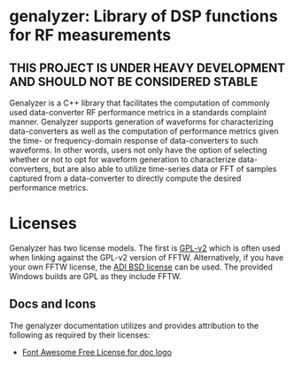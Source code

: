 # genalyzer: Library of DSP functions for RF measurements

## THIS PROJECT IS UNDER HEAVY DEVELOPMENT AND SHOULD NOT BE CONSIDERED STABLE

Genalyzer is a C++ library that facilitates the computation of commonly used data-converter RF performance metrics in a standards complaint manner. Genalyzer supports generation of waveforms for characterizing data-converters as well as the computation of performance metrics given the time- or frequency-domain response of data-converters to such waveforms. In other words, users not only have the option of selecting whether or not to opt for waveform generation to characterize data-converters, but are also able to utilize time-series data or FFT of samples captured from a data-converter to directly compute the desired performance metrics.


# Licenses

Genalyzer has two license models. The first is [GPL-v2](https://github.com/analogdevicesinc/genalyzer/blob/master/LICENSE) which is often used when linking against the GPL-v2 version of FFTW. Alternatively, if you have your own FFTW license, the [ADI BSD license](https://github.com/analogdevicesinc/genalyzer/blob/master/LICENSE_ADIBSD) can be used. The provided Windows builds are GPL as they include FFTW.

## Docs and Icons

The genalyzer documentation utilizes and provides attribution to the following as required by their licenses:
- [Font Awesome Free License for doc logo](https://fontawesome.com/license/free)
